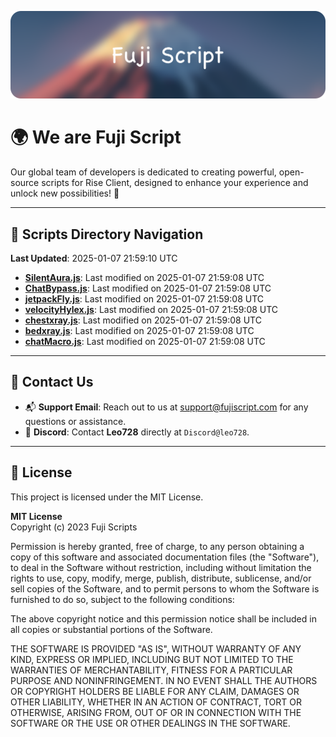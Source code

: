 ![Banner](.github/b.webp)

# 🌍 **We are Fuji Script**

Our global team of developers is dedicated to creating powerful, open-source scripts for Rise Client, designed to enhance your experience and unlock new possibilities! 🌟

---
<!-- SCRIPTS_NAVIGATION_START -->
## 📂 **Scripts Directory Navigation**

**Last Updated**: 2025-01-07 21:59:10 UTC

- **[SilentAura.js](scripts/SilentAura.js)**: Last modified on 2025-01-07 21:59:08 UTC
- **[ChatBypass.js](scripts/ChatBypass.js)**: Last modified on 2025-01-07 21:59:08 UTC
- **[jetpackFly.js](scripts/jetpackFly.js)**: Last modified on 2025-01-07 21:59:08 UTC
- **[velocityHylex.js](scripts/velocityHylex.js)**: Last modified on 2025-01-07 21:59:08 UTC
- **[chestxray.js](scripts/chestxray.js)**: Last modified on 2025-01-07 21:59:08 UTC
- **[bedxray.js](scripts/bedxray.js)**: Last modified on 2025-01-07 21:59:08 UTC
- **[chatMacro.js](scripts/chatMacro.js)**: Last modified on 2025-01-07 21:59:08 UTC

<!-- SCRIPTS_NAVIGATION_END -->

---

## 💬 **Contact Us**  
- 📬 **Support Email**: Reach out to us at [support@fujiscript.com](mailto:support@fujiscript.com) for any questions or assistance.  
- 💬 **Discord**: Contact **Leo728** directly at `Discord@leo728`.

---

## 📜 **License**

This project is licensed under the MIT License.  

**MIT License**  
Copyright (c) 2023 Fuji Scripts  

Permission is hereby granted, free of charge, to any person obtaining a copy of this software and associated documentation files (the "Software"), to deal in the Software without restriction, including without limitation the rights to use, copy, modify, merge, publish, distribute, sublicense, and/or sell copies of the Software, and to permit persons to whom the Software is furnished to do so, subject to the following conditions:  

The above copyright notice and this permission notice shall be included in all copies or substantial portions of the Software.  

THE SOFTWARE IS PROVIDED "AS IS", WITHOUT WARRANTY OF ANY KIND, EXPRESS OR IMPLIED, INCLUDING BUT NOT LIMITED TO THE WARRANTIES OF MERCHANTABILITY, FITNESS FOR A PARTICULAR PURPOSE AND NONINFRINGEMENT. IN NO EVENT SHALL THE AUTHORS OR COPYRIGHT HOLDERS BE LIABLE FOR ANY CLAIM, DAMAGES OR OTHER LIABILITY, WHETHER IN AN ACTION OF CONTRACT, TORT OR OTHERWISE, ARISING FROM, OUT OF OR IN CONNECTION WITH THE SOFTWARE OR THE USE OR OTHER DEALINGS IN THE SOFTWARE.  
